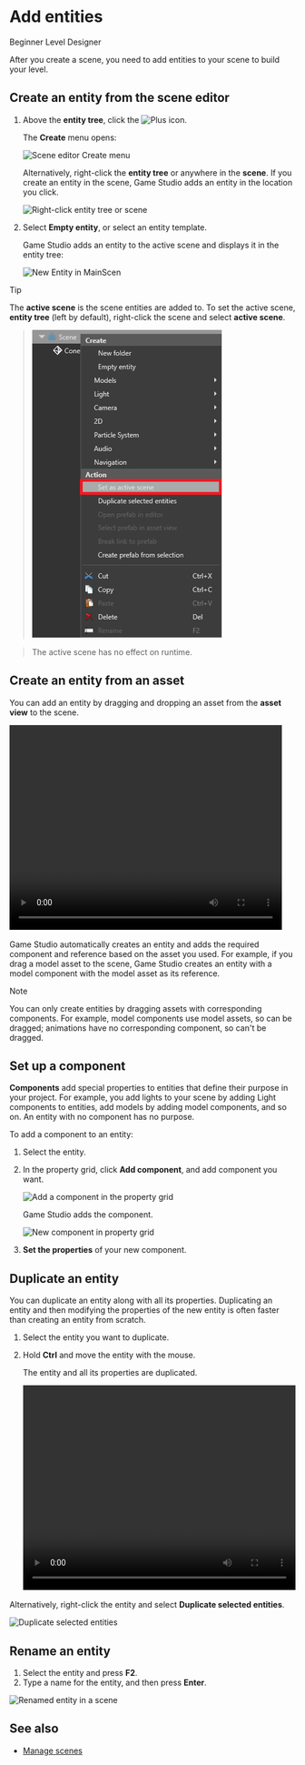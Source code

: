 # Add entities

<span class="label label-doc-level">Beginner</span>
<span class="label label-doc-audience">Level Designer</span>

After you create a scene, you need to add entities to your scene to build your level.

## Create an entity from the scene editor

1. Above the **entity tree**, click the ![Plus](media/add-entities-to-a-scene-plus-icon.png) icon.

    The **Create** menu opens:

   ![Scene editor Create menu](media/add-entities-to-a-scene-context-menu.png)

   Alternatively, right-click the **entity tree** or anywhere in the **scene**. If you create an entity in the scene, Game Studio adds an entity in the location you click.

    ![Right-click entity tree or scene](media/create-entity-in-scene.png)

2. Select **Empty entity**, or select an entity template.

   Game Studio adds an entity to the active scene and displays it in the entity tree:

    ![New Entity in MainScen](media/add-entities-to-a-scene-empty-entity.png)

>[!Tip]
>The **active scene** is the scene entities are added to. To set the active scene, **entity tree** (left by default), right-click the scene and select **active scene**.

> ![Set active scene](media/set-active-scene.png)

> The active scene has no effect on runtime. 

## Create an entity from an asset

You can add an entity by dragging and dropping an asset from the **asset view** to the scene.

<video controls autoplay loop height="360" width="480">
   <source src="media/add-entities-to-scene-drag-and-place-entity.mp4" type="video/mp4">
</video>

Game Studio automatically creates an entity and adds the required component and reference based on the asset you used. For example, if you drag a model asset to the scene, Game Studio creates an entity with a model component with the model asset as its reference.

> [!NOTE]
> You can only create entities by dragging assets with corresponding components. For example, model components use model assets, so can be dragged; animations have no corresponding component, so can't be dragged.
   
## Set up a component

**Components** add special properties to entities that define their purpose in your project. For example, you add lights to your scene by adding Light components to entities, add models by adding model components, and so on. An entity with no component has no purpose.

To add a component to an entity:

1. Select the entity.

2. In the property grid, click **Add component**, and add component you want.

   ![Add a component in the property grid](media/add-entities-to-a-scene-add-model-component.png)

   Game Studio adds the component.

   ![New component in property grid](media/add-entities-to-a-scene-add-model-component-added.png)

3. **Set the properties** of your new component.

## Duplicate an entity

You can duplicate an entity along with all its properties. Duplicating an entity and then modifying the properties of the new entity is often faster than creating an entity from scratch.

1. Select the entity you want to duplicate.
2. Hold **Ctrl** and move the entity with the mouse.

   The entity and all its properties are duplicated.
   
	<video controls autoplay loop height="360" width="480">
	   <source src="../get-started/media/populate-scene-duplicate-entity.mp4" type="video/mp4">
	</video>

Alternatively, right-click the entity and select **Duplicate selected entities**.

   ![Duplicate selected entities](../get-started/media/duplicate-selected-entities.png)

## Rename an entity

1.	Select the entity and press **F2**.
2.	Type a name for the entity, and then press **Enter**.

   ![Renamed entity in a scene](media/add-entities-to-a-scene-renamed-entity.png)

## See also

* [Manage scenes](manage-scenes.md)